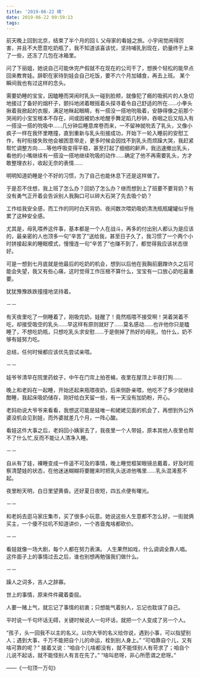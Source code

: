 ```yaml
---
title: '2019-06-22 晴'
date: 2019-06-22 09:59:13
tags:
---
```


前天晚上回到北京，结束了半个月的回 L 父母家的看娃之旅。小宇闹觉闹得厉害，并且不大愿意吃奶瓶了，我不知道该喜该忧，坚持哺乳到现在，奶量终于上来了一些，还冻了几包在冰箱里。

问了下丽姐，她说自己可能休完产假就不在现在的公司干了，想换个轻松的能早点回来教育娃。辞职在家待到娃会自己吃饭，要不六个月加辅食，再去上班。
某个瞬间我也有过这样的念头。

需要奶睡的宝宝，因瞌睡而哭闹时乳头一碰到脸颊，就像犯了瘾的吸鸦片的人急切地接过了备好的烟杆子，颤抖地闭着眼摇着头探寻着令自己舒适的所在……小拳头揪着我掀起的衣服，满足地眯起眼睛，有一搭没一搭地吮吸着，安静得像之前那个哭闹的小宝宝根本不存在，间或因被奶水呛醒手舞足蹈几秒钟，吞咽之后又陷入有一搭没一搭的吮吸中……几分钟后睡意席卷而来，一不留神就吮丢了乳头，又像小疯子一样在我怀里瞎撞，直到重新与乳头衔接成功，开始下一轮入睡前的安慰工作，有时衔接失败他会被困意带走，更多时候会因找不到乳头而烦躁大哭，我赶紧帮忙调整方向……等他呼吸变得平稳，甚至打起了细细的鼾声，我迅速撤出乳头，看他的小嘴继续有一搭没一搭地继续吮吸的动作……确定了他不再需要乳头，方才敢整理衣衫，收起无奈的表情……

明明知道奶睡是个不好的习惯，为了自己也能休息下还是这样做了。

于是忍不住想，我上班了怎么办？回奶了怎么办？继而想到上了班要不要背奶？有没有勇气正开着会告诉别人我胸口可以碎大石哭了先去吸个奶？

工作给我安全感，而工作的同时白天背奶、夜间数次喂奶吸奶清洗瓶瓶罐罐似乎拖累了这种安全感。

尤其是，母乳喂养这件事，基本都是一个人在战斗，再多的付出别人都认为是应该的，最亲密的人也顶多一句“辛苦了”送给我，甚至日子久了，我习惯了一个两个小时拼接起来的睡眠模式，慢慢连一句“辛苦了”也赚不到了，都觉得我应该状态很好。

可是一想到七月底就是他最后的吃奶的机会，想到以后他在我胸前磨蹭许久之后可能会失望，我又有些心痛，这时觉得工作压根不算什么，宝宝有一口放心奶吃最重要。

犹犹豫豫跌跌撞撞地坚持着。

－－

有天夜里吃了一侧睡着了，刚吸完奶，娃醒了！竟然瓶喂不接受啊！哭着哭着不吃，却接受吸空的乳头……早这样有原则就好了……莫名感动……也许他你只是瞌睡了，不想吃奶瓶，只想吃乳头求安慰……于是倒掉了热好的母乳，怕什么，奶不够有娃努力吃。

总结，任何时候都应该优先尝试亲喂。

－－

娃爷爷清早在院里药蚊子，中午在门帘上拍苍蝇，夜里在屋顶上半夜打狗……

晚上和老妈在一起睡，开始还起来瓶喂夜奶，后来侧卧亲喂，他吃不了多少就继续酣睡，我起床吸奶储存，刚好给白天留一些，有一天没有加奶粉，开心。

老妈劝说大爷爷来看看，我想这可能是娃唯一和姥姥见面的机会了，再想到外公外婆没机会见到娃，而外婆就差几个月，一阵心酸。

看娃这件大事之后，老妈回小姨家去了，我夜里一个人带娃，原本其他人夜里也帮不了什么忙,反而不能让人清净入睡。

－－

自从有了娃，裸睡变成一件遥不可及的事情，晚上睡觉框架眼镜总戴着，好及时观察清楚娃的状态，在他迷迷糊糊将要醒来时把乳头送进他嘴里……乳头混淆惹不起。

夜里盼天明，白日里望黄昏。还好夏日夜短，四五点便有曙光。

－－

和老妈去逛马家庄集市，买了很多小玩意。她说这些人生意都不怎么好，一街就俩买主，一个傻不拉叽不知道讲价，一个吝啬鬼啥都砍价。

－－

看娃就像一场大剧，每个人都在努力表演。
人生果然如戏，什么调调全靠人唱。
这件面子上的事情过去之后，谁也别想再勉强我们做什么。

－－

躁人之词多，吉人之辞寡。

世上的事情，原来件件藏着委屈。

人要一赌上气，就忘记了事情的初衷；只想能气着别人，忘记也耽误了自己。

平时说一千句坏话无碍，关键时候说人一句坏话，就把一个人变成了另一个人。

 “孩子，头一回我不以主的名义。以你大爷的名义给你说，遇到小事，可以指望别人；遇到大事，千万不能把自个儿的命运，栓到别人身上。” “可咱靠自个儿，又有啥可靠的呢？” 接着又说：“咱自个儿啥都没有，就不能怪别人有苛求了；咱自个儿说不起话，就不能怪别人有言在先了。” “啥叫悲呀，非心所愿谓之悲呀。”

——《一句顶一万句》
